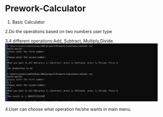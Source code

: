 # Prework-Calculator
 1. Basic Calculator

 2.Do the operations based on two numbers user type

 3.4 different operations:Add, Subtract, Multiply,Divide.
 ![Screenshot](Capture.PNG)

 4.User can choose what operation he/she wants in main menu.
 